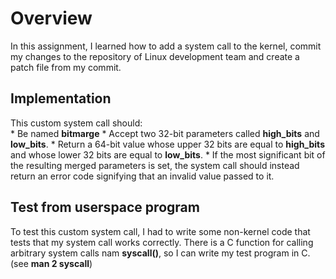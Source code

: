 # Overview

In this assignment, I learned how to add a system call to the kernel, commit my changes to the repository of Linux development team  and create a patch file from my commit.

## Implementation
This custom system call should: <br />
	* Be named **bitmarge**
	* Accept two 32-bit parameters called **high_bits** and **low_bits**.
	* Return a 64-bit value whose upper 32 bits are equal to **high_bits** and whose lower 32 bits are equal to **low_bits**.
	* If the most significant bit of the resulting merged parameters is set, the system call should instead return an error code signifying that an invalid value passed to it.

## Test from userspace program
To test this custom system call, I had to write some non-kernel code that tests that my system call works correctly. There is a C function for calling arbitrary system calls nam **syscall()**, so I can write my test program in C. (see **man 2 syscall**)

